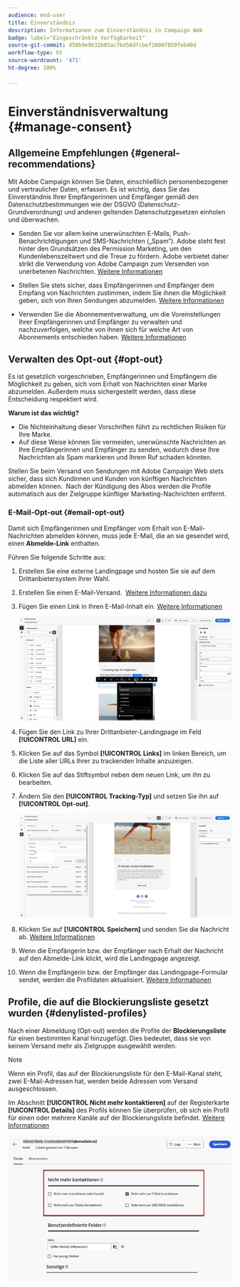 ```yaml
---
audience: end-user
title: Einverständnis
description: Informationen zum Einverständnis in Campaign Web
badge: label="Eingeschränkte Verfügbarkeit"
source-git-commit: d58b9e9b32b85acfbd58dfcbef2000f859feb40d
workflow-type: ht
source-wordcount: '471'
ht-degree: 100%

---
```


# Einverständnisverwaltung {#manage-consent}

## Allgemeine Empfehlungen {#general-recommendations}

Mit Adobe Campaign können Sie Daten, einschließlich personenbezogener und vertraulicher Daten, erfassen. Es ist wichtig, dass Sie das Einverständnis Ihrer Empfängerinnen und Empfänger gemäß den Datenschutzbestimmungen wie der DSGVO (Datenschutz-Grundverordnung) und anderen geltenden Datenschutzgesetzen einholen und überwachen.

* Senden Sie vor allem keine unerwünschten E-Mails, Push-Benachrichtigungen und SMS-Nachrichten („Spam“). Adobe steht fest hinter den Grundsätzen des Permission Marketing, um den Kundenlebenszeitwert und die Treue zu fördern. Adobe verbietet daher strikt die Verwendung von Adobe Campaign zum Versenden von unerbetenen Nachrichten. [Weitere Informationen](#denylisted-profiles)

* Stellen Sie stets sicher, dass Empfängerinnen und Empfänger dem Empfang von Nachrichten zustimmen, indem Sie ihnen die Möglichkeit geben, sich von Ihren Sendungen abzumelden<!-- and keep honoring opt-out requests as quickly as possible-->. [Weitere Informationen](#opt-out)

* Verwenden Sie die Abonnementverwaltung, um die Voreinstellungen Ihrer Empfängerinnen und Empfänger zu verwalten und nachzuverfolgen, welche von ihnen sich für welche Art von Abonnements entschieden haben. [Weitere Informationen](../../delivery/using/about-services-and-subscriptions.md)

## Verwalten des Opt-out {#opt-out}

Es ist gesetzlich vorgeschrieben, Empfängerinnen und Empfängern die Möglichkeit zu geben, sich vom Erhalt von Nachrichten einer Marke abzumelden. Außerdem muss sichergestellt werden, dass diese Entscheidung respektiert wird. <!--Learn more about the applicable legislation in the [Adobe Campaign Classic v7 documentation](https://experienceleague.adobe.com/docs/campaign-classic/using/getting-started/privacy/privacy-and-recommendations.html#privacy-regulations){target="_blank"}.-->

**Warum ist das wichtig?**

* Die Nichteinhaltung dieser Vorschriften führt zu rechtlichen Risiken für Ihre Marke.
* Auf diese Weise können Sie vermeiden, unerwünschte Nachrichten an Ihre Empfängerinnen und Empfänger zu senden, wodurch diese Ihre Nachrichten als Spam markieren und Ihrem Ruf schaden könnten.

Stellen Sie beim Versand von Sendungen mit Adobe Campaign Web stets sicher, dass sich Kundinnen und Kunden von künftigen Nachrichten abmelden können.  Nach der Kündigung des Abos werden die Profile automatisch aus der Zielgruppe künftiger Marketing-Nachrichten entfernt.

### E-Mail-Opt-out {#email-opt-out}

Damit sich Empfängerinnen und Empfänger vom Erhalt von E-Mail-Nachrichten abmelden können, muss jede E-Mail, die an sie gesendet wird, einen **Abmelde-Link** enthalten. 

Führen Sie folgende Schritte aus:

1. Erstellen Sie eine externe Landingpage und hosten Sie sie auf dem Drittanbietersystem Ihrer Wahl.

1. Erstellen Sie einen E-Mail-Versand.  [Weitere Informationen dazu](../email/create-email.md)

1. Fügen Sie einen Link in Ihren E-Mail-Inhalt ein. [Weitere Informationen](../email/message-tracking.md#insert-links)

   ![Link in E-Mail-Inhalt einfügen](../email/assets/message-tracking-insert-link.png)

1. Fügen Sie den Link zu Ihrer Drittanbieter-Landingpage im Feld **[!UICONTROL URL]** ein.

1. Klicken Sie auf das Symbol **[!UICONTROL Links]** im linken Bereich, um die Liste aller URLs Ihrer zu trackenden Inhalte anzuzeigen.

1. Klicken Sie auf das Stiftsymbol neben dem neuen Link, um ihn zu bearbeiten.

1. Ändern Sie den **[!UICONTROL Tracking-Typ]** und setzen Sie ihn auf **[!UICONTROL Opt-out]**.

   ![Tracking-Typ für Opt-out bearbeiten](../email/assets/message-tracking-edit-a-link.png)

1. Klicken Sie auf **[!UICONTROL Speichern]** und senden Sie die Nachricht ab. [Weitere Informationen](../monitor/prepare-send.md)

1. Wenn die Empfängerin bzw. der Empfänger nach Erhalt der Nachricht auf den Abmelde-Link klickt, wird die Landingpage angezeigt.

1. Wenn die Empfängerin bzw. der Empfänger das Landingpage-Formular sendet, werden die Profildaten aktualisiert. [Weitere Informationen](#denylisted-profiles)

<!--Any other option available such as one-click opt-out link or List-Unsubscribe (to include an unsubscribe link in the email header) to enable opt-out in a delivery?-->

## Profile, die auf die Blockierungsliste gesetzt wurden {#denylisted-profiles}

Nach einer Abmeldung (Opt-out) werden die Profile der **Blockierungsliste** für einen bestimmten Kanal hinzugefügt. Dies bedeutet, dass sie von keinem Versand mehr als Zielgruppe ausgewählt werden.

>[!NOTE]
>
>Wenn ein Profil, das auf der Blockierungsliste für den E-Mail-Kanal steht, zwei E-Mail-Adressen hat, werden beide Adressen vom Versand ausgeschlossen.

Im Abschnitt **[!UICONTROL Nicht mehr kontaktieren]** auf der Registerkarte **[!UICONTROL Details]** des Profils können Sie überprüfen, ob sich ein Profil für einen oder mehrere Kanäle auf der Blockierungsliste befindet. [Weitere Informationen](../audience/about-recipients.md#access)

![Überprüfen des Status der Blockierungsliste in den Profildetails](assets/profile-no-longer-contact.png)

<!--Denylisted status on quarantine list

Additionally, when recipients report your message as spam, or reply to an SMS message with a keyword such as "STOP", their address or phone number is quarantined with the **[!UICONTROL Denylisted]** status. Their profile is updated accordingly.

QUESTION: When a user marks an email as spam, is the profile's No longer contact section also updated? Apparently no (not the same = quarantine vs denylist)

>[!NOTE]
>
>The **[!UICONTROL Denylisted]** status refers to the address only, the profile is not on the denylist, so that the user continues receiving SMS messages and push notifications.

Learn more about Feedback loops in the [Delivery Best Practices Guide](https://experienceleague.adobe.com/docs/deliverability-learn/deliverability-best-practice-guide/transition-process/infrastructure.html#feedback-loops){target="_blank"}.

Learn more about quarantine in the [Campaign v8 (client console) documentation](https://experienceleague.adobe.com/docs/campaign/campaign-v8/send/failures/quarantines.html#non-deliverable-bounces){target="_blank"}.-->